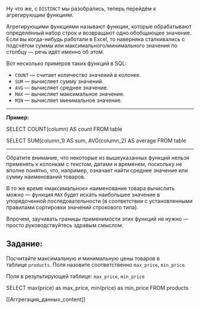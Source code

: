 
Ну что же, с `DISTINCT` мы разобрались, теперь перейдём к агрегирующим функциям. 

Агрегирующими функциями называют функции, которые обрабатывают определённый набор строк и возвращают одно обобщающее значение. Если вы когда-нибудь работали в Excel, то наверняка сталкивались с подсчётом суммы или максимального/минимального значения по столбцу — речь идёт именно об этом.

Вот несколько примеров таких функций в SQL:

- `COUNT` — считает количество значений в колонке.
- `SUM` — вычисляет сумму значений.    
- `AVG` — вычисляет среднее значение.    
- `MAX` — вычисляет максимальное значение.     
- `MIN` — вычисляет минимальное значение.    

---

**Пример:**

SELECT COUNT(column) AS count FROM table

SELECT SUM(column_1) AS sum, AVG(column_2) AS average FROM table

---

Обратите внимание, что некоторые из вышеуказанных функций нельзя применять к колонкам с текстом, датами и временем, поскольку не вполне понятно, что, например, означает найти среднее значение или сумму наименований товаров.

В то же время «максимальное» наименование товара вычислить можно — функция `MAX` будет искать наибольшее значение в упорядоченной последовательности (в соответствии с установленными правилами сортировки значений строкового типа).

Впрочем, заучивать границы применимости этих функций не нужно — просто руководствуйтесь здравым смыслом.

## **Задание:**

Посчитайте максимальную и минимальную цены товаров в таблице `products`. Поля назовите соответственно `max_price`, `min_price`.

Поля в результирующей таблице: `max_price`, `min_price`

SELECT max(price) as max_price,
       min(price) as min_price
FROM   products

[[Аггрегация_данных_content]]